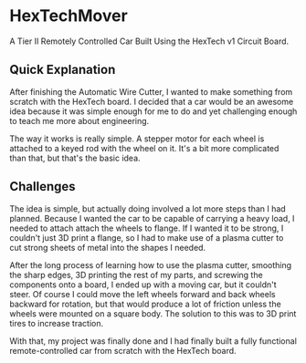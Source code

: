 # HexTechMover
A Tier II Remotely Controlled Car Built Using the HexTech v1 Circuit Board.

## Quick Explanation
After finishing the Automatic Wire Cutter, I wanted to make something from scratch with the HexTech board. I decided that a car would be an awesome idea because it was simple enough for me to do and yet challenging enough to teach me more about engineering.

The way it works is really simple. A stepper motor for each wheel is attached to a keyed rod with the wheel on it. It's a bit more complicated than that, but that's the basic idea.

## Challenges
The idea is simple, but actually doing involved a lot more steps than I had planned. Because I wanted the car to be capable of carrying a heavy load, I needed to attach attach the wheels to flange. If I wanted it to be strong, I couldn't just 3D print a flange, so I had to make use of a plasma cutter to cut strong sheets of metal into the shapes I needed. 

After the long process of learning how to use the plasma cutter, smoothing the sharp edges, 3D printing the rest of my parts, and screwing the components onto a board, I ended up with a moving car, but it couldn't steer. Of course I could move the left wheels forward and back wheels backward for rotation, but that would produce a lot of friction unless the wheels were mounted on a square body. The solution to this was to 3D print tires to increase traction.

With that, my project was finally done and I had finally built a fully functional remote-controlled car from scratch with the HexTech board.